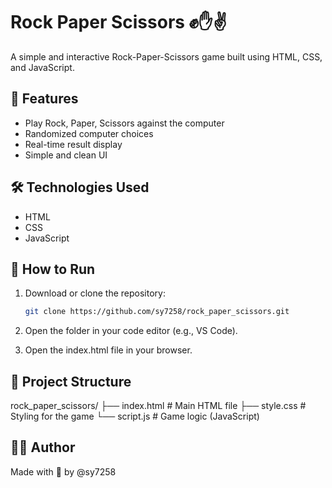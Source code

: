 # Rock Paper Scissors ✊✋✌️

A simple and interactive Rock-Paper-Scissors game built using HTML, CSS, and JavaScript.

## 🌟 Features
- Play Rock, Paper, Scissors against the computer
- Randomized computer choices
- Real-time result display
- Simple and clean UI

## 🛠 Technologies Used
- HTML
- CSS
- JavaScript

## 🚀 How to Run
1. Download or clone the repository:
   ```bash
   git clone https://github.com/sy7258/rock_paper_scissors.git

2. Open the folder in your code editor (e.g., VS Code).

3. Open the index.html file in your browser.

## 📁 Project Structure

rock_paper_scissors/
├── index.html      # Main HTML file
├── style.css       # Styling for the game
└── script.js       # Game logic (JavaScript)

## 👩‍💻 Author
Made with 💖 by @sy7258

